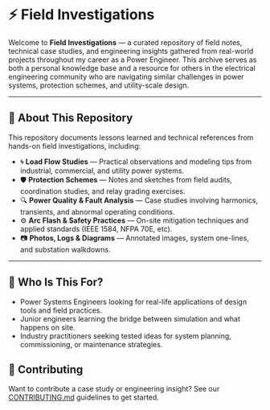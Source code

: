 # ⚡ Field Investigations

Welcome to **Field Investigations** — a curated repository of field notes, technical case studies, and engineering insights gathered from real-world projects throughout my career as a Power Engineer. This archive serves as both a personal knowledge base and a resource for others in the electrical engineering community who are navigating similar challenges in power systems, protection schemes, and utility-scale design.

---

## 📘 About This Repository

This repository documents lessons learned and technical references from hands-on field investigations, including:

- 🌀 **Load Flow Studies** — Practical observations and modeling tips from industrial, commercial, and utility power systems.
- 🛡️ **Protection Schemes** — Notes and sketches from field audits, coordination studies, and relay grading exercises.
- 🔍 **Power Quality & Fault Analysis** — Case studies involving harmonics, transients, and abnormal operating conditions.
- ⚙️ **Arc Flash & Safety Practices** — On-site mitigation techniques and applied standards (IEEE 1584, NFPA 70E, etc).
- 📷 **Photos, Logs & Diagrams** — Annotated images, system one-lines, and substation walkdowns.

---

## 🧠 Who Is This For?

- Power Systems Engineers looking for real-life applications of design tools and field practices.
- Junior engineers learning the bridge between simulation and what happens on site.
- Industry practitioners seeking tested ideas for system planning, commissioning, or maintenance strategies.

## 🤝 Contributing

Want to contribute a case study or engineering insight? See our [CONTRIBUTING.md](CONTRIBUTING.md) guidelines to get started.
